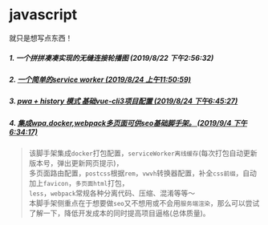 <!--
 * @Author: yaodongyi
 * @Date: 2019-08-22 15:56:23
 * @Description: 
 -->
# javascript
就只是想写点东西！

##### 1. 一个拼拼凑凑实现的无缝连接轮播图 (2019/8/22 下午2:56:32)
##### 2. [一个简单的service worker (2019/8/24 上午11:50:59)](./pwa/)
##### 3. [pwa + history 模式 基础vue-cli3项目配置 (2019/8/24 下午6:45:27)](./pwa-vuedemo/)
##### 4. [集成wpa,docker,webpack多页面可供seo基础脚手架。 (2019/9/4 下午6:34:17)](./publicity-page)
> 该脚手架集成`docker`打包配置，`serviceWorker离线缓存`(每次打包自动更新版本号，弹出更新网页提示)，    
> 多页面路由配置，`postcss`根据`rem`，`vwvh`转换器配置，补全`css前缀`，自动加上`favicon`，`多页面html`打包，     
> `less`，`webpack`常规各种分离代码、压缩、混淆等等～    
> 本脚手架侧重点在于想要做`seo`又不想用或不会用`服务端渲染`，那么可以尝试了解一下，降低开发成本的同时提高项目逼格(总体质量)。
